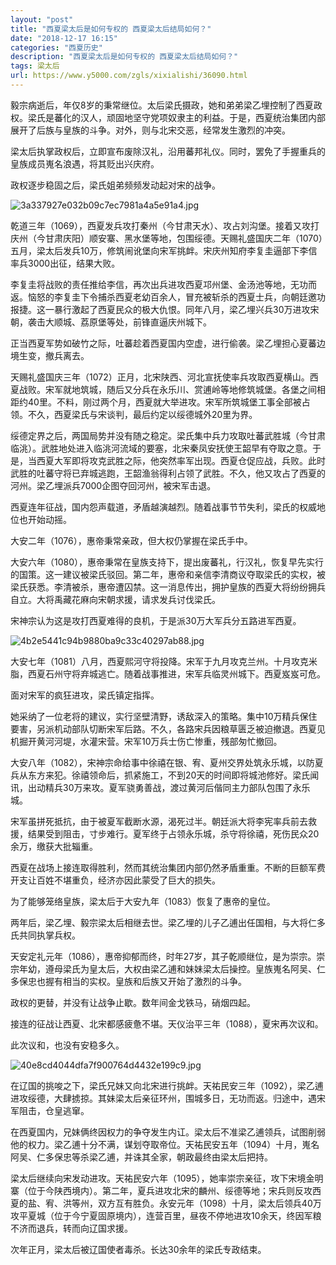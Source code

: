 ```yaml
---
layout: "post"
title: "西夏梁太后是如何专权的 西夏梁太后结局如何？"
date: "2018-12-17 16:15"
categories: "西夏历史"
description: "西夏梁太后是如何专权的 西夏梁太后结局如何？"
tags: 梁太后
url: https://www.y5000.com/zgls/xixialishi/36090.html
---
```






毅宗病逝后，年仅8岁的秉常继位。太后梁氏摄政，她和弟弟梁乙埋控制了西夏政权。梁氏是蕃化的汉人，顽固地坚守党项奴隶主的利益。于是，西夏统治集团内部展开了后族与皇族的斗争。对外，则与北宋交恶，经常发生激烈的冲突。

梁太后执掌政权后，立即宣布废除汉礼，沿用蕃邦礼仪。同时，罢免了手握重兵的皇族成员嵬名浪遇，将其贬出兴庆府。

政权逐步稳固之后，梁氏姐弟频频发动起对宋的战争。

![3a337927e032b09c7ec7981a4a5e91a4.jpg](https://img.y5000.com/uploads/allimg/181029/3a337927e032b09c7ec7981a4a5e91a4.jpg)

乾道三年（1069），西夏发兵攻打秦州（今甘肃天水）、攻占刘沟堡。接着又攻打庆州（今甘肃庆阳）顺安寨、黑水堡等地，包围绥德。天赐礼盛国庆二年（1070）五月，梁太后发兵10万，修筑闹讹堡向宋军挑衅。宋庆州知府李复圭逼部下李信率兵3000出征，结果大败。

李复圭将战败的责任推给李信，再次出兵进攻西夏邛州堡、金汤池等地，无功而返。恼怒的李复圭下令捕杀西夏老幼百余人，冒充被斩杀的西夏士兵，向朝廷邀功报捷。这一暴行激起了西夏民众的极大仇恨。同年八月，梁乙埋兴兵30万进攻宋朝，袭击大顺城、荔原堡等处，前锋直逼庆州城下。

正当西夏军势如破竹之际，吐蕃趁着西夏国内空虚，进行偷袭。梁乙埋担心夏蕃边境生变，撤兵离去。

天赐礼盛国庆三年（1072）正月，北宋陕西、河北宣抚使率兵攻取西夏横山。西夏战败。宋军就地筑城，随后又分兵在永乐川、赏逋岭等地修筑城堡。各堡之间相距约40里。不料，刚过两个月，西夏就大举进攻。宋军所筑城堡工事全部被占领。不久，西夏梁氏与宋谈判，最后约定以绥德城外20里为界。

绥德定界之后，两国局势并没有随之稳定。梁氏集中兵力攻取吐蕃武胜城（今甘肃临洮）。武胜地处进入临洮河流域的要塞，北宋秦凤安抚使王韶早有夺取之意。于是，当西夏大军即将攻克武胜之际，他突然率军出现。西夏仓促应战，兵败。此时武胜的吐蕃守将已弃城逃跑，王韶渔翁得利占领了武胜。不久，他又攻占了西夏的河州。梁乙埋派兵7000企图夺回河州，被宋军击退。

西夏连年征战，国内怨声载道，矛盾越演越烈。随着战事节节失利，梁氏的权威地位也开始动摇。

大安二年（1076），惠帝秉常亲政，但大权仍掌握在梁氏手中。

大安六年（1080），惠帝秉常在皇族支持下，提出废蕃礼，行汉礼，恢复早先实行的国策。这一建议被梁氏驳回。第二年，惠帝和亲信李清商议夺取梁氏的实权，被梁氏获悉。李清被杀，惠帝遭囚禁。这一消息传出，拥护皇族的西夏大将纷纷拥兵自立。大将禹藏花麻向宋朝求援，请求发兵讨伐梁氏。

宋神宗认为这是攻打西夏难得的良机，于是派30万大军兵分五路进军西夏。

![4b2e5441c94b9880ba9c33c40297ab88.jpg](https://img.y5000.com/uploads/allimg/181029/4b2e5441c94b9880ba9c33c40297ab88.jpg)

大安七年（1081）八月，西夏熙河守将投降。宋军于九月攻克兰州。十月攻克米脂，西夏石州守将弃城逃亡。随着战事推进，宋军兵临灵州城下。西夏岌岌可危。

面对宋军的疯狂进攻，梁氏镇定指挥。

她采纳了一位老将的建议，实行坚壁清野，诱敌深入的策略。集中10万精兵保住要害，另派机动部队切断宋军后路。不久，各路宋兵因粮草匮乏被迫撤退。西夏见机掘开黄河河堤，水灌宋营。宋军10万兵士伤亡惨重，残部匆忙撤回。

大安八年（1082），宋神宗命给事中徐禧在银、宥、夏州交界处筑永乐城，以防夏兵从东方来犯。徐禧领命后，抓紧施工，不到20天的时间即将城池修好。梁氏闻讯，出动精兵30万来攻。夏军骁勇善战，渡过黄河后偕同主力部队包围了永乐城。

宋军虽拼死抵抗，由于被夏军截断水源，渴死过半。朝廷派大将李宪率兵前去救援，结果受到阻击，寸步难行。夏军终于占领永乐城，杀守将徐禧，死伤民众20余万，缴获大批辎重。

西夏在战场上接连取得胜利，然而其统治集团内部仍然矛盾重重。不断的巨额军费开支让百姓不堪重负，经济亦因此蒙受了巨大的损失。

为了能够笼络皇族，梁太后于大安九年（1083）恢复了惠帝的皇位。

两年后，梁乙埋、毅宗梁太后相继去世。梁乙埋的儿子乙逋出任国相，与大将仁多氏共同执掌兵权。

天安定礼元年（1086），惠帝抑郁而终，时年27岁，其子乾顺继位，是为崇宗。崇宗年幼，遵母梁氏为皇太后，大权由梁乙逋和妹妹梁太后操控。皇族嵬名阿吴、仁多保忠也握有相当的实权。皇族和后族又开始了激烈的斗争。

政权的更替，并没有让战争止歇。数年间金戈铁马，硝烟四起。

接连的征战让西夏、北宋都感疲惫不堪。天仪治平三年（1088），夏宋再次议和。

此次议和，也没有安稳多久。

![40e8cd4044dfa7f900764d4432e199c9.jpg](https://img.y5000.com/uploads/allimg/181029/40e8cd4044dfa7f900764d4432e199c9.jpg)

在辽国的挑唆之下，梁氏兄妹又向北宋进行挑衅。天祐民安三年（1092），梁乙逋进攻绥德，大肆掳掠。其妹梁太后亲征环州，围城多日，无功而返。归途中，遇宋军阻击，仓皇逃窜。

在西夏国内，兄妹俩终因权力的争夺发生内讧。梁太后不准梁乙逋领兵，试图削弱他的权力。梁乙逋十分不满，谋划夺取帝位。天祐民安五年（1094）十月，嵬名阿吴、仁多保忠等杀梁乙逋，并诛其全家，朝政最终由梁太后把持。

梁太后继续向宋发动进攻。天祐民安六年（1095），她率崇宗亲征，攻下宋境金明寨（位于今陕西境内）。第二年，夏兵进攻北宋的麟州、绥德等地；宋兵则反攻西夏的盐、宥、洪等州，双方互有胜负。永安元年（1098）十月，梁太后领兵40万攻平夏城（位于今宁夏固原境内），连营百里，昼夜不停地进攻10余天，终因军粮不济而退兵，转而向辽国求援。

次年正月，梁太后被辽国使者毒杀。长达30余年的梁氏专政结束。
